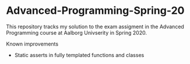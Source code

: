# Advanced-Programming-Spring-20

This repository tracks my solution to the exam assigment in the Advanced Programming course at Aalborg Univserity in Spring 2020.

Known improvements
* Static asserts in fully templated functions and classes
